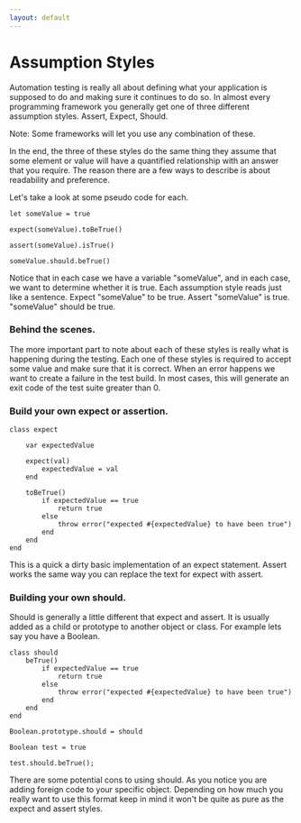 ```yaml
---
layout: default
---
```

# Assumption Styles

Automation testing is really all about defining what your application is supposed to do and making sure it continues to do so.  In almost every programming framework you generally get one of three different assumption styles.  Assert, Expect, Should.

Note: Some frameworks will let you use any combination of these.

In the end, the three of these styles do the same thing they assume that some element or value will have a quantified relationship with an answer that you require.  The reason there are a few ways to describe is about readability and preference.

Let's take a look at some pseudo code for each.

```
let someValue = true

expect(someValue).toBeTrue()

assert(someValue).isTrue()

someValue.should.beTrue()
```

Notice that in each case we have a variable "someValue", and in each case, we want to determine whether it is true.  Each assumption style reads just like a sentence.  Expect "someValue" to be true.  Assert "someValue" is true.  "someValue" should be true.

### Behind the scenes.

The more important part to note about each of these styles is really what is happening during the testing.  Each one of these styles is required to accept some value and make sure that it is correct.  When an error happens we want to create a failure in the test build.  In most cases, this will generate an exit code of the test suite greater than 0.  

### Build your own expect or assertion.

```
class expect
    
    var expectedValue

    expect(val)
        expectedValue = val
    end
    
    toBeTrue()
        if expectedValue == true
            return true
        else
            throw error("expected #{expectedValue} to have been true")
        end
    end
end
```

This is a quick a dirty basic implementation of an expect statement.  Assert works the same way you can replace the text for expect with assert.  

### Building your own should.

Should is generally a little different that expect and assert.  It is usually added as a child or prototype to another object or class.  For example lets say you have a Boolean.

```
class should
    beTrue()
        if expectedValue == true
            return true
        else
            throw error("expected #{expectedValue} to have been true")    
        end
    end
end

Boolean.prototype.should = should

Boolean test = true

test.should.beTrue();
```

There are some potential cons to using should.  As you notice you are adding foreign code to your specific object. Depending on how much you really want to use this format keep in mind it won't be quite as pure as the expect and assert styles.